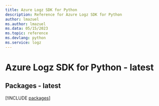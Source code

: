 ```yaml
---
title: Azure Logz SDK for Python
description: Reference for Azure Logz SDK for Python
author: lmazuel
ms.author: lmazuel
ms.data: 05/15/2023
ms.topic: reference
ms.devlang: python
ms.service: logz
---
```

# Azure Logz SDK for Python - latest
## Packages - latest
[!INCLUDE [packages](logz-index.md)]
